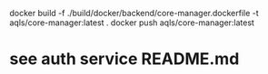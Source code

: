 docker build -f ./build/docker/backend/core-manager.dockerfile -t aqls/core-manager:latest .
docker push aqls/core-manager:latest 

# see auth service README.md
